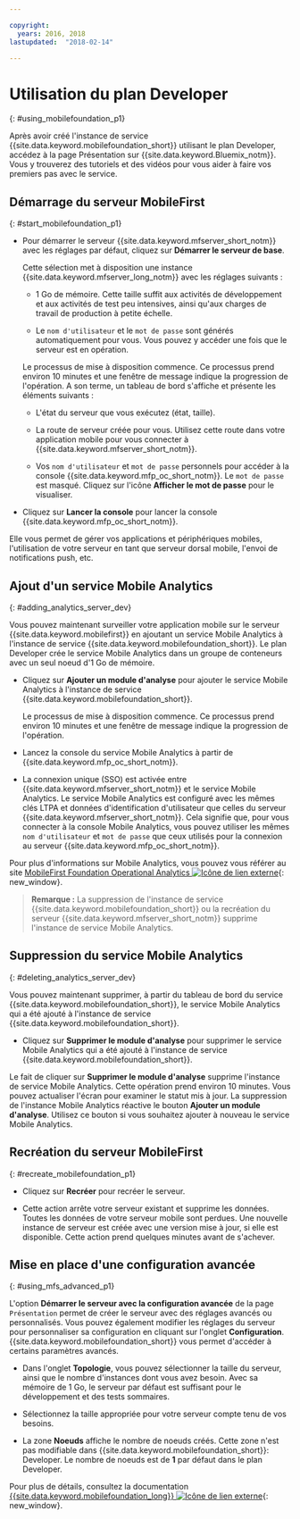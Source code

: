 ```yaml
---

copyright:
  years: 2016, 2018
lastupdated:  "2018-02-14"

---
```


#	Utilisation du plan Developer
{: #using_mobilefoundation_p1}

Après avoir créé l'instance de service {{site.data.keyword.mobilefoundation_short}} utilisant le
plan Developer, accédez à la page Présentation sur {{site.data.keyword.Bluemix_notm}}.
Vous y trouverez des tutoriels et des vidéos pour vous aider à faire vos premiers pas avec le service.


## Démarrage du serveur MobileFirst
{: #start_mobilefoundation_p1}
* Pour démarrer le serveur
{{site.data.keyword.mfserver_short_notm}} avec les réglages par
défaut, cliquez sur **Démarrer le serveur de base**.

  Cette sélection met à disposition une instance {{site.data.keyword.mfserver_long_notm}} avec les réglages suivants :
  *	1 Go de mémoire. Cette taille
suffit aux activités de développement et aux activités de test peu intensives, ainsi qu'aux charges
de travail de production à petite échelle.


  *	Le `nom d'utilisateur` et le `mot de passe` sont générés automatiquement pour vous.
Vous pouvez y accéder une fois que le
serveur est en opération.

  Le processus de mise à disposition commence. Ce processus prend environ 10 minutes et une fenêtre de
message indique la progression de l'opération. A son terme, un tableau de bord s'affiche et présente les éléments suivants :
    *	L'état du serveur que vous exécutez (état, taille).

    *	La route de serveur créée pour vous. Utilisez cette route dans votre application mobile pour vous connecter à {{site.data.keyword.mfserver_short_notm}}.

    *	Vos `nom d'utilisateur` et `mot de passe` personnels
pour accéder à la console {{site.data.keyword.mfp_oc_short_notm}}.
Le `mot de passe` est masqué.
Cliquez sur l'icône **Afficher le mot de passe** pour le visualiser.

*	Cliquez sur **Lancer la console** pour lancer la
console {{site.data.keyword.mfp_oc_short_notm}}.

Elle vous permet de gérer vos
applications et périphériques mobiles, l'utilisation de votre serveur en tant
que serveur dorsal mobile, l'envoi de notifications push, etc.

##  Ajout d'un service Mobile Analytics
{: #adding_analytics_server_dev}

 Vous pouvez maintenant surveiller votre application mobile sur le serveur {{site.data.keyword.mobilefirst}} en ajoutant un service
Mobile Analytics à l'instance de service {{site.data.keyword.mobilefoundation_short}}.
Le plan Developer crée le service Mobile Analytics dans un groupe de conteneurs avec un seul noeud d'1 Go de mémoire.

* Cliquez sur **Ajouter un module d'analyse** pour ajouter le service Mobile Analytics à l'instance de service {{site.data.keyword.mobilefoundation_short}}.

  Le processus de mise à disposition commence. Ce processus prend environ 10 minutes et une fenêtre de
message indique la progression de l'opération.  

* Lancez la console du service Mobile Analytics à partir de {{site.data.keyword.mfp_oc_short_notm}}.

* La connexion unique (SSO) est activée entre {{site.data.keyword.mfserver_short_notm}} et le service Mobile Analytics.
Le service Mobile Analytics est configuré avec les mêmes clés LTPA et données d'identification d'utilisateur que celles du
serveur {{site.data.keyword.mfserver_short_notm}}.
Cela signifie que, pour vous connecter à la console Mobile Analytics, vous pouvez utiliser les mêmes `nom d'utilisateur` et `mot de passe`
que ceux utilisés pour la connexion au serveur {{site.data.keyword.mfp_oc_short_notm}}.

Pour plus d'informations sur Mobile Analytics, vous pouvez vous référer
au site [MobileFirst Foundation Operational Analytics ![Icône de lien externe](../../icons/launch-glyph.svg "Icône de lien externe")](https://mobilefirstplatform.ibmcloud.com/tutorials/en/foundation/8.0/analytics/){: new_window}.

> **Remarque :** La
suppression de l'instance de service {{site.data.keyword.mobilefoundation_short}} ou la recréation
du serveur {{site.data.keyword.mfserver_short_notm}} supprime l'instance de service Mobile Analytics.


##  Suppression du service Mobile Analytics
{: #deleting_analytics_server_dev}

Vous pouvez maintenant supprimer, à partir du tableau de bord du service {{site.data.keyword.mobilefoundation_short}}, le service
Mobile Analytics qui a été ajouté à l'instance de service {{site.data.keyword.mobilefoundation_short}}.


* Cliquez sur **Supprimer le module d'analyse** pour supprimer le service Mobile Analytics qui a été ajouté à l'instance de service
{{site.data.keyword.mobilefoundation_short}}.

 Le fait de cliquer sur **Supprimer le module d'analyse** supprime l'instance
de service Mobile Analytics.
Cette opération prend environ 10 minutes. Vous pouvez actualiser l'écran pour examiner le
statut mis à jour. La suppression de l'instance Mobile Analytics
réactive le bouton **Ajouter un module d'analyse**.
Utilisez ce bouton si vous souhaitez ajouter à nouveau le
service Mobile Analytics.



## Recréation du serveur MobileFirst
{: #recreate_mobilefoundation_p1}

*	Cliquez sur **Recréer** pour recréer le serveur.

* Cette action arrête votre serveur existant et supprime les données. Toutes les
données de votre serveur mobile sont perdues. Une
nouvelle instance de serveur est créée avec une version mise à jour, si elle est disponible. Cette action prend quelques minutes avant de s'achever.

##	Mise en place d'une configuration avancée
{: #using_mfs_advanced_p1}

L'option **Démarrer le serveur avec la configuration avancée**
de la page `Présentation` permet de créer le serveur avec des réglages
avancés ou personnalisés.
Vous pouvez également modifier les réglages du serveur pour personnaliser sa
configuration en cliquant sur l'onglet **Configuration**.
{{site.data.keyword.mobilefoundation_short}}
vous permet d'accéder à certains paramètres avancés.

*	Dans l'onglet **Topologie**, vous pouvez sélectionner la
taille du serveur, ainsi que le nombre d'instances dont vous avez besoin. Avec sa mémoire de 1 Go, le serveur par défaut
est suffisant pour le développement et des tests sommaires.

  - Sélectionnez la taille appropriée pour votre serveur compte tenu de
vos besoins.

* La zone **Noeuds** affiche le nombre de noeuds créés. Cette
zone n'est pas modifiable dans {{site.data.keyword.mobilefoundation_short}}: Developer. Le nombre de noeuds <!--in your {{site.data.keyword.IBM_notm}} container group--> est de **1** par défaut dans le plan Developer.

Pour plus de détails, consultez la documentation [{{site.data.keyword.mobilefoundation_long}} ![Icône de lien externe](../../icons/launch-glyph.svg "Icône de lien externe")](https://www.ibm.com/support/knowledgecenter/SSHS8R_8.0.0/wl_welcome.html){: new_window}.
